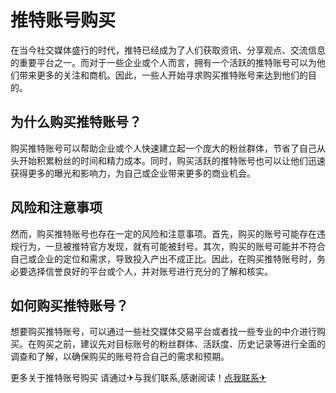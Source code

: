 # 推特账号购买

在当今社交媒体盛行的时代，推特已经成为了人们获取资讯、分享观点、交流信息的重要平台之一。而对于一些企业或个人而言，拥有一个活跃的推特账号可以为他们带来更多的关注和商机。因此，一些人开始寻求购买推特账号来达到他们的目的。

## 为什么购买推特账号？

购买推特账号可以帮助企业或个人快速建立起一个庞大的粉丝群体，节省了自己从头开始积累粉丝的时间和精力成本。同时，购买活跃的推特账号也可以让他们迅速获得更多的曝光和影响力，为自己或企业带来更多的商业机会。

## 风险和注意事项

然而，购买推特账号也存在一定的风险和注意事项。首先，购买的账号可能存在违规行为，一旦被推特官方发现，就有可能被封号。其次，购买的账号可能并不符合自己或企业的定位和需求，导致投入产出不成正比。因此，在购买推特账号时，务必要选择信誉良好的平台或个人，并对账号进行充分的了解和核实。

## 如何购买推特账号？

想要购买推特账号，可以通过一些社交媒体交易平台或者找一些专业的中介进行购买。在购买之前，建议先对目标账号的粉丝群体、活跃度、历史记录等进行全面的调查和了解，以确保购买的账号符合自己的需求和预期。

更多关于推特账号购买 请通过✈与我们联系,感谢阅读！[点我联系✈](https://ad.k02.cc)